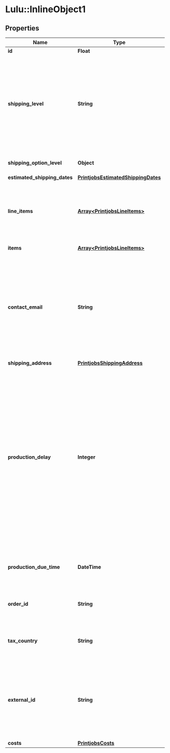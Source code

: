 # Lulu::InlineObject1

## Properties
Name | Type | Description | Notes
------------ | ------------- | ------------- | -------------
**id** | **Float** |  | 
**shipping_level** | **String** | The service level of a shipping option. In the US &#x60;GROUND_HD&#x60; (ground home delivery) and &#x60;GROUND_BUS&#x60; (ground business) have to be used. Outside of the US use plain &#x60;GROUND&#x60;. | 
**shipping_option_level** | **Object** | Use &#x60;shipping_level&#x60; instead | [optional] 
**estimated_shipping_dates** | [**PrintjobsEstimatedShippingDates**](PrintjobsEstimatedShippingDates.md) |  | [optional] 
**line_items** | [**Array&lt;PrintjobsLineItems&gt;**](PrintjobsLineItems.md) | The line items of a Print-Job, defining it&#39;s Printables and their quantities. The property name &#39;items&#39; can be used instead. | 
**items** | [**Array&lt;PrintjobsLineItems&gt;**](PrintjobsLineItems.md) | Alias for &#x60;line_items&#x60; | [optional] 
**contact_email** | **String** | Email address that should be contacted if questions regarding the Print-Job arise. Lulu recommends to use the email of a person who is responsible for placing the Print-Job like a developer or business owner.  | 
**shipping_address** | [**PrintjobsShippingAddress**](PrintjobsShippingAddress.md) |  | 
**production_delay** | **Integer** | Delay before a newly created Print-Job is sent to production. Minimum is 60 minutes, maximum is 1440 minutes (&#x3D;24 hours). As most cancellation requests occur right after an order has been placed, it makes sense to wait for some time before sending an order to production. Once production has started, orders cannot be canceled anymore.  | [optional] [default to 60]
**production_due_time** | **DateTime** | Target timestamp of when this job will move into production ([ISO 8601](https://www.w3.org/TR/NOTE-datetime)) | [optional] 
**order_id** | **String** | Reference to the order, which this PrintJob has created | [optional] 
**tax_country** | **String** | [ISO 3166-1 alpha-2](https://en.wikipedia.org/wiki/ISO_3166-1_alpha-2) country code of the tax country determined for this job | [optional] 
**external_id** | **String** | Arbitrary string to identify and connect a print job to your systems. Set it to an order number, a purchase order or whatever else works for your particular use case. | [optional] 
**costs** | [**PrintjobsCosts**](PrintjobsCosts.md) |  | [optional] 


